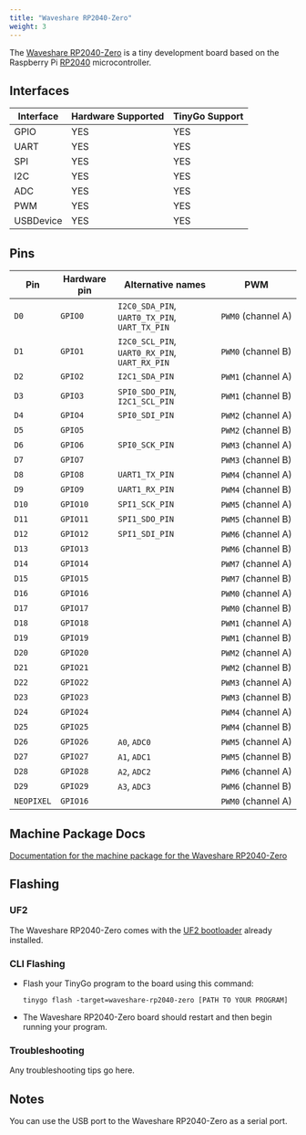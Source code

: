 ```yaml
---
title: "Waveshare RP2040-Zero"
weight: 3
---
```


The [Waveshare RP2040-Zero](https://www.waveshare.com/wiki/RP2040-Zero) is a tiny development board based on the Raspberry Pi [RP2040](https://datasheets.raspberrypi.org/rp2040/rp2040-datasheet.pdf) microcontroller.

## Interfaces

| Interface | Hardware Supported | TinyGo Support |
| --------- | ------------- | ----- |
| GPIO      | YES | YES |
| UART      | YES | YES |
| SPI       | YES | YES |
| I2C       | YES | YES |
| ADC       | YES | YES |
| PWM       | YES | YES |
| USBDevice | YES | YES |

## Pins

| Pin               | Hardware pin | Alternative names | PWM                  |
| ----------------- | ------------ | ----------------- | -------------------- |
| `D0`              | `GPIO0`      | `I2C0_SDA_PIN`, `UART0_TX_PIN`, `UART_TX_PIN` | `PWM0` (channel A)   |
| `D1`              | `GPIO1`      | `I2C0_SCL_PIN`, `UART0_RX_PIN`, `UART_RX_PIN` | `PWM0` (channel B)   |
| `D2`              | `GPIO2`      | `I2C1_SDA_PIN`    | `PWM1` (channel A)   |
| `D3`              | `GPIO3`      | `SPI0_SDO_PIN`, `I2C1_SCL_PIN`     | `PWM1` (channel B)   |
| `D4`              | `GPIO4`      | `SPI0_SDI_PIN`    | `PWM2` (channel A)   |
| `D5`              | `GPIO5`      |                   | `PWM2` (channel B)   |
| `D6`              | `GPIO6`      | `SPI0_SCK_PIN`    | `PWM3` (channel A)   |
| `D7`              | `GPIO7`      |                   | `PWM3` (channel B)   |
| `D8`              | `GPIO8`      | `UART1_TX_PIN`    | `PWM4` (channel A)   |
| `D9`              | `GPIO9`      | `UART1_RX_PIN`    | `PWM4` (channel B)   |
| `D10`             | `GPIO10`     | `SPI1_SCK_PIN`    | `PWM5` (channel A)   |
| `D11`             | `GPIO11`     | `SPI1_SDO_PIN`    | `PWM5` (channel B)   |
| `D12`             | `GPIO12`     | `SPI1_SDI_PIN`    | `PWM6` (channel A)   |
| `D13`             | `GPIO13`     |                   | `PWM6` (channel B)   |
| `D14`             | `GPIO14`     |                   | `PWM7` (channel A)   |
| `D15`             | `GPIO15`     |                   | `PWM7` (channel B)   |
| `D16`             | `GPIO16`     |                   | `PWM0` (channel A)   |
| `D17`             | `GPIO17`     |                   | `PWM0` (channel B)   |
| `D18`             | `GPIO18`     |                   | `PWM1` (channel A)   |
| `D19`             | `GPIO19`     |                   | `PWM1` (channel B)   |
| `D20`             | `GPIO20`     |                   | `PWM2` (channel A)   |
| `D21`             | `GPIO21`     |                   | `PWM2` (channel B)   |
| `D22`             | `GPIO22`     |                   | `PWM3` (channel A)   |
| `D23`             | `GPIO23`     |                   | `PWM3` (channel B)   |
| `D24`             | `GPIO24`     |                   | `PWM4` (channel A)   |
| `D25`             | `GPIO25`     |                   | `PWM4` (channel B)   |
| `D26`             | `GPIO26`     | `A0`, `ADC0`      | `PWM5` (channel A)   |
| `D27`             | `GPIO27`     | `A1`, `ADC1`      | `PWM5` (channel B)   |
| `D28`             | `GPIO28`     | `A2`, `ADC2`      | `PWM6` (channel A)   |
| `D29`             | `GPIO29`     | `A3`, `ADC3`      | `PWM6` (channel B)   |
| `NEOPIXEL`        | `GPIO16`     |                   | `PWM0` (channel A)   |

## Machine Package Docs

[Documentation for the machine package for the Waveshare RP2040-Zero](../machine/waveshare-rp2040-zero)

## Flashing

### UF2

The Waveshare RP2040-Zero comes with the [UF2 bootloader](https://github.com/Microsoft/uf2) already installed.

### CLI Flashing

- Flash your TinyGo program to the board using this command:

    ```shell
    tinygo flash -target=waveshare-rp2040-zero [PATH TO YOUR PROGRAM]
    ```

- The Waveshare RP2040-Zero board should restart and then begin running your program.

### Troubleshooting

Any troubleshooting tips go here.

## Notes

You can use the USB port to the Waveshare RP2040-Zero as a serial port.
